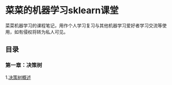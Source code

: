# 菜菜的机器学习sklearn课堂
菜菜机器学习的课程笔记，用作个人学习复习与其他机器学习爱好者学习交流等使用，如有侵权将转为私人可见。

## 目录
### 第一章：决策树
1.[决策树概述](https://github.com/shangyizhao/-sklearn-/blob/master/Chapter1/1.1%20Decition%20Tree%20Introduction.md)
